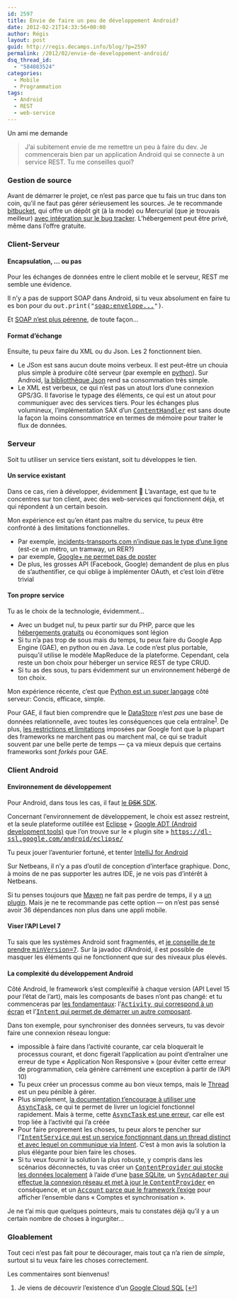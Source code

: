 ```yaml
---
id: 2597
title: Envie de faire un peu de développement Android?
date: 2012-02-21T14:33:56+00:00
author: Régis
layout: post
guid: http://regis.decamps.info/blog/?p=2597
permalink: /2012/02/envie-de-developpement-android/
dsq_thread_id:
  - "584083524"
categories:
  - Mobile
  - Programmation
tags:
  - Android
  - REST
  - web-service
---
```

Un ami me demande

> J’ai subitement envie de me remettre un peu à faire du dev. Je commencerais bien par un application Android qui se connecte à un service REST. Tu me conseilles quoi?

<!--more-->

### Gestion de source

Avant de démarrer le projet, ce n&rsquo;est pas parce que tu fais un truc dans ton coin, qu&rsquo;il ne faut pas gérer sérieusement les sources. Je te recommande [bitbucket](https://bitbucket.org/ "Source code hosting"), qui offre un dépôt git (à la mode) ou Mercurial (que je trouvais meilleur) [avec intégration sur le bug tracker](http://confluence.atlassian.com/display/BITBUCKET/Setting+Up+the+Bitbucket+Issues+Service "Bitbucket integrates source code and bug tracker"). L&rsquo;hébergement peut être privé, même dans l&rsquo;offre gratuite.

### Client-Serveur

#### Encapsulation, &#8230; ou pas

Pour les échanges de données entre le client mobile et le serveur, REST me semble une évidence. 

Il n&rsquo;y a pas de support SOAP dans Android, si tu veux absolument en faire tu es bon pour du <tt>out.print("<soap:envelope...>")</tt>. 

Et [SOAP n&rsquo;est plus pérenne](http://reinout.vanrees.org/weblog/2010/11/11/soap-is-dead-long-live-rest.html), de toute façon&#8230;

#### Format d&rsquo;échange

Ensuite, tu peux faire du XML ou du Json. Les 2 fonctionnent bien.

  * Le JSon est sans aucun doute moins verbeux. Il est peut-être un chouia plus simple à produire côté serveur (par exemple en [python](http://docs.python.org/library/json.html "Python Json package")). Sur Android, [la bibliotthèque Json](http://developer.android.com/reference/org/json/package-summary.html "org.json package on Android") rend sa consommation très simple.
  * Le XML est verbeux, ce qui n&rsquo;est pas un atout lors d&rsquo;une connexion GPS/3G. Il favorise le typage des éléments, ce qui est un atout pour communiquer avec des services tiers. Pour les échanges plus volumineux, l&rsquo;implémentation SAX d&rsquo;un <tt><a href="http://developer.android.com/reference/org/xml/sax/ContentHandler.html" title="SAX ContentHandler for Android">ContentHandler</a></tt> est sans doute la façon la moins consommatrice en termes de mémoire pour traiter le flux de données.

### Serveur

Soit tu utiliser un service tiers existant, soit tu développes le tien.

#### Un service existant

Dans ce cas, rien à développer, évidemment 🙂 L&rsquo;avantage, est que tu te concentres sur ton client, avec des web-services qui fonctionnent déjà, et qui répondent à un certain besoin.

Mon expérience est qu&rsquo;en étant pas maître du service, tu peux être confronté à des limitations fonctionnelles.

  * Par exemple, [incidents-transports.com n&rsquo;indique pas le type d&rsquo;une ligne](http://incidents-transports.com/api/ligne.json) (est-ce un métro, un tramway, un RER?)
  * par exemple, [Google+ ne permet pas de poster](https://developers.google.com/+/api/ "Gogole+ API")
  * De plus, les grosses API (Facebook, Google) demandent de plus en plus de s&rsquo;authentifier, ce qui oblige à implémenter OAuth, et c&rsquo;est loin d&rsquo;être trivial

#### Ton propre service

Tu as le choix de la technologie, évidemment&#8230;

  * Avec un budget nul, tu peux partir sur du PHP, parce que les [hébergements gratuits](http://php.developpez.com/comparatifs/hebergeurs/ "Hébergements PHP gratuits") ou économiques sont légion
  * Si tu n&rsquo;a pas trop de sous mais du temps, tu peux faire du Google App Engine (GAE), en python ou en Java. Le code n&rsquo;est plus portable, puisqu&rsquo;il utilise le modèle MapReduce de la plateforme. Cependant, cela reste un bon choix pour héberger un service REST de type CRUD.
  * Si tu as des sous, tu pars évidemment sur un environnement hébergé de ton choix.

Mon expérience récente, c&rsquo;est que [Python est un super langage](http://regis.decamps.info/blog/2011/08/un-vrai-plaisir-de-developper-en-python/) côté serveur: Concis, efficace, simple.

Pour GAE, il faut bien comprendre que le [DataStore](http://code.google.com/appengine/docs/python/datastore/ "Google app engine datastore") n&rsquo;est _pas_ une base de données relationnelle, avec toutes les conséquences que cela entraîne<sup><a href="#footnote_0_2597" id="identifier_0_2597" class="footnote-link footnote-identifier-link" title="Je viens de d&eacute;couvrir l&rsquo;existence d&rsquo;un Google Cloud SQL">1</a></sup>. De plus, [les restrictions et limitations](http://stackoverflow.com/a/3068371/94363 "Hidden limitations of Google App Engine?") imposées par Google font que la plupart des frameworks ne marchent pas ou marchent mal, ce qui se traduit souvent par une belle perte de temps &#8212; ça va mieux depuis que certains frameworks sont _forkés_ pour GAE.

### Client Android

#### Environnement de développement

Pour Android, dans tous les cas, il faut [le <strike>DSK</strike> SDK](http://developer.android.com/sdk/index.html "Download Android SDK").

Concernant l&rsquo;environnement de développement, le choix est assez restreint, et la seule plateforme outillée est [Eclipse](http://www.eclipse.org/downloads/packages/eclipse-ide-java-developers/indigosr1 "Download Eclipse IDE Indigo for Java") + [Google ADT (Android development tools)](http://developer.android.com/sdk/eclipse-adt.html) que l&rsquo;on trouve sur le « plugin site » <tt><a href="https://dl-ssl.google.com/android/eclipse/">https://dl-ssl.google.com/android/eclipse/</a></tt>

Tu peux jouer l&rsquo;aventurier fortuné, et tenter [IntelliJ for Android](http://www.jetbrains.com/idea/features/google_android.html)

Sur Netbeans, il n&rsquo;y a pas d&rsquo;outil de conception d&rsquo;interface graphique. Donc, à moins de ne pas supporter les autres IDE, je ne vois pas d&rsquo;intérêt à Netbeans. 

Si tu penses toujours que [Maven](http://maven.apache.org/ "Apache Maven - Java developement framework") ne fait pas perdre de temps, il y a [un plugin](http://code.google.com/p/maven-android-plugin/ "maven-android-plugin pour Android sur Maven"). Mais je ne te recommande pas cette option &#8212; on n&rsquo;est pas sensé avoir 36 dépendances non plus dans une appli mobile.

#### Viser l&rsquo;API Level 7

Tu sais que les systèmes Android sont fragmentés, et [je conseille de te prendre <tt>minVersion=7</tt>](http://regis.decamps.info/blog/2012/01/fragmentation-des-systemes-android-2/). Sur la javadoc d&rsquo;Android, il est possible de masquer les éléments qui ne fonctionnent que sur des niveaux plus élevés.

#### La complexité du développement Android

Côté Android, le framework s&rsquo;est complexifié à chaque version (API Level 15 pour l&rsquo;état de l&rsquo;art), mais les composants de bases n&rsquo;ont pas changé: et tu commenceras par [les fondamentaux](http://developer.android.com/guide/topics/fundamentals.html "Android application fundamentals"): l&rsquo;[<tt>Activity</tt>, qui correspond à un écran](http://developer.android.com/reference/android/app/Activity.html) et l&rsquo;[<tt>Intent</tt> qui permet de démarrer un autre composant](http://developer.android.com/reference/android/content/Intent.html). 

Dans ton exemple, pour synchroniser des données serveurs, tu vas devoir faire une connexion réseau longue:

  * impossible à faire dans l&rsquo;activité courante, car cela bloquerait le processus courant, et donc figerait l&rsquo;application au point d&rsquo;entraîner une erreur de type « Application Non Responsive » (pour éviter cette erreur de programmation, cela génère carrément une exception à partir de l&rsquo;API 10)
  * Tu peux créer un processus comme au bon vieux temps, mais le [Thread](http://developer.android.com/reference/java/lang/Thread.html) est un peu pénible à gérer.
  * Plus simplement, [la documentation t&rsquo;encourage à utiliser une <tt>AsyncTask</tt>](http://developer.android.com/resources/articles/painless-threading.html "(supposely) painless threading in Android"), ce qui te permet de livrer un logiciel fonctionnel rapidement. Mais à terme, cette [<tt>AsyncTask</tt> est une erreur](http://regis.decamps.info/blog/2011/08/my-life-with-android-its-complicated/ "Don't use AsyncTask"), car elle est trop liée à l&rsquo;activité qui l&rsquo;a créée
  * Pour faire proprement les choses, tu peux alors te pencher sur l&rsquo;[<tt>IntentService</tt> qui est un service fonctionnant dans un thread distinct et avec lequel on communique via Intent](http://developer.android.com/reference/android/app/IntentService.html). C&rsquo;est à mon avis la solution la plus élégante pour bien faire les choses.
  * Si tu veux fournir la solution la plus robuste, y compris dans les scénarios déconnectés, tu vas créer un [<tt>ContentProvider</tt> qui stocke les données localement](http://developer.android.com/guide/topics/providers/content-provider-creating.html) à l&rsquo;aide d&rsquo;une [base SQLite](http://developer.android.com/reference/android/database/sqlite/SQLiteDatabase.html), un [<tt>SyncAdapter</tt> qui effectue la connexion réseau et met à jour le <tt>ContentProvider</tt>](http://developer.android.com/reference/android/content/AbstractThreadedSyncAdapter.html) en conséquence, et un [<tt>Account</tt> parce que le framework l&rsquo;exige](http://stackoverflow.com/questions/2720315/should-i-use-android-accountmanager/8614699#8614699 "stackoverflow: Should I use android AccountManager?") pour afficher l&rsquo;ensemble dans « Comptes et synchronisation ».

Je ne t&rsquo;ai mis que quelques pointeurs, mais tu constates déjà qu&rsquo;il y a un certain nombre de choses à ingurgiter&#8230;

### Gloablement

Tout ceci n&rsquo;est pas fait pour te décourager, mais tout ça n&rsquo;a rien de _simple_, surtout si tu veux faire les choses correctement.

Les commentaires sont bienvenus!

<ol class="footnotes">
  <li id="footnote_0_2597" class="footnote">
    Je viens de découvrir l&rsquo;existence d&rsquo;un <a href="https://developers.google.com/cloud-sql/">Google Cloud SQL</a> [<a href="#identifier_0_2597" class="footnote-link footnote-back-link">&#8617;</a>]
  </li>
</ol>